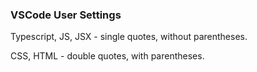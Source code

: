 ### VSCode User Settings

Typescript, JS, JSX - single quotes, without parentheses.

CSS, HTML - double quotes, with parentheses.
